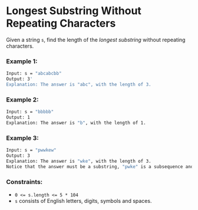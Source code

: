 # Longest Substring Without Repeating Characters

Given a string `s`, find the length of the *longest substring* without repeating characters.

### Example 1:
```sh
Input: s = "abcabcbb"
Output: 3'
Explanation: The answer is "abc", with the length of 3.
```
### Example 2:
```sh
Input: s = "bbbbb"
Output: 1
Explanation: The answer is "b", with the length of 1.
```
### Example 3:
```sh
Input: s = "pwwkew"
Output: 3
Explanation: The answer is "wke", with the length of 3.
Notice that the answer must be a substring, "pwke" is a subsequence and not a substring.
```
 

### Constraints:

- `0 <= s.length <= 5 * 104`
- `s` consists of English letters, digits, symbols and spaces.
